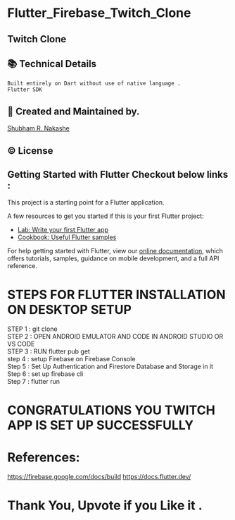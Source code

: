 # Flutter_Firebase_Twitch_Clone


## Twitch Clone 
## 📚 Technical Details
```
Built entirely on Dart without use of native language . 
Flutter SDK 
```

## 🙋 Created and Maintained by. 
[Shubham R. Nakashe](https://github.com/ShubhamNakashe/)

## © License 


## Getting Started with Flutter Checkout below links :

This project is a starting point for a Flutter application.

A few resources to get you started if this is your first Flutter project:

- [Lab: Write your first Flutter app](https://flutter.dev/docs/get-started/codelab)
- [Cookbook: Useful Flutter samples](https://flutter.dev/docs/cookbook)

For help getting started with Flutter, view our
[online documentation](https://flutter.dev/docs), which offers tutorials,
samples, guidance on mobile development, and a full API reference.


# STEPS FOR FLUTTER INSTALLATION ON DESKTOP SETUP

STEP 1 : git clone  <LINK> <br>
STEP 2 : OPEN ANDROID EMULATOR AND CODE IN ANDROID STUDIO OR VS CODE <br>
STEP 3 : RUN   flutter pub get  <br>
step 4 : setup Firebase on Firebase Console  <br>
Step 5 : Set Up Authentication and Firestore Database and Storage in it  <br>
Step 6 : set up firebase cli   <br>
Step 7 : flutter run  <br>

# CONGRATULATIONS YOU TWITCH APP IS SET UP SUCCESSFULLY

# References:
https://firebase.google.com/docs/build
https://docs.flutter.dev/

# Thank You, Upvote if you Like it .
